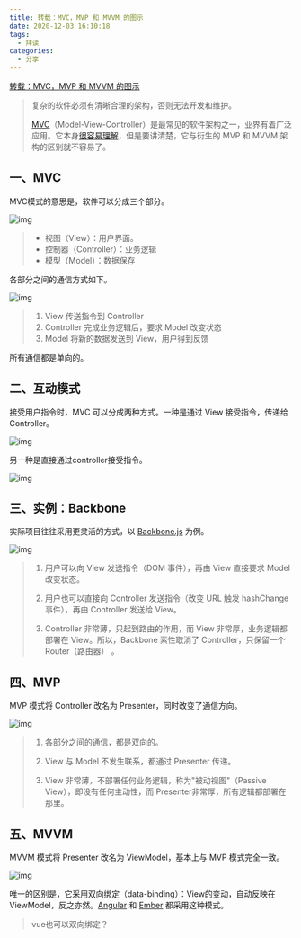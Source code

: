 ```yaml
---
title: 转载：MVC，MVP 和 MVVM 的图示
date: 2020-12-03 16:10:18
tags:
  - 拜读
categories:
  - 分享
---
```


[转载：MVC，MVP 和 MVVM 的图示](http://www.ruanyifeng.com/blog/2015/02/mvcmvp_mvvm.html)

> 复杂的软件必须有清晰合理的架构，否则无法开发和维护。
>
> [MVC](http://zh.wikipedia.org/wiki/MVC)（Model-View-Controller）是最常见的软件架构之一，业界有着广泛应用。它本身[很容易理解](http://www.ruanyifeng.com/blog/2007/11/mvc.html)，但是要讲清楚，它与衍生的 MVP 和 MVVM 架构的区别就不容易了。

## 一、MVC

MVC模式的意思是，软件可以分成三个部分。

![img](http://www.ruanyifeng.com/blogimg/asset/2015/bg2015020104.png)

> - 视图（View）：用户界面。
> - 控制器（Controller）：业务逻辑
> - 模型（Model）：数据保存

各部分之间的通信方式如下。

![img](http://www.ruanyifeng.com/blogimg/asset/2015/bg2015020105.png)

> 1. View 传送指令到 Controller
> 2. Controller 完成业务逻辑后，要求 Model 改变状态
> 3. Model 将新的数据发送到 View，用户得到反馈

所有通信都是单向的。

## 二、互动模式

接受用户指令时，MVC 可以分成两种方式。一种是通过 View 接受指令，传递给 Controller。

![img](http://www.ruanyifeng.com/blogimg/asset/2015/bg2015020106.png)

另一种是直接通过controller接受指令。

![img](http://www.ruanyifeng.com/blogimg/asset/2015/bg2015020107.png)

## 三、实例：Backbone

实际项目往往采用更灵活的方式，以 [Backbone.js](http://documentcloud.github.com/backbone) 为例。

![img](http://www.ruanyifeng.com/blogimg/asset/2015/bg2015020108.png)

> 1. 用户可以向 View 发送指令（DOM 事件），再由 View 直接要求 Model 改变状态。
>
> 2. 用户也可以直接向 Controller 发送指令（改变 URL 触发 hashChange 事件），再由 Controller 发送给 View。
>
> 3. Controller 非常薄，只起到路由的作用，而 View 非常厚，业务逻辑都部署在 View。所以，Backbone 索性取消了 Controller，只保留一个 Router（路由器） 。

## 四、MVP

MVP 模式将 Controller 改名为 Presenter，同时改变了通信方向。

![img](http://www.ruanyifeng.com/blogimg/asset/2015/bg2015020109.png)

> 1. 各部分之间的通信，都是双向的。
>
> 2. View 与 Model 不发生联系，都通过 Presenter 传递。
>
> 3. View 非常薄，不部署任何业务逻辑，称为"被动视图"（Passive View），即没有任何主动性，而 Presenter非常厚，所有逻辑都部署在那里。

## 五、MVVM

MVVM 模式将 Presenter 改名为 ViewModel，基本上与 MVP 模式完全一致。

![img](http://www.ruanyifeng.com/blogimg/asset/2015/bg2015020110.png)

唯一的区别是，它采用双向绑定（data-binding）：View的变动，自动反映在 ViewModel，反之亦然。[Angular](https://angularjs.org/) 和 [Ember](http://emberjs.com/) 都采用这种模式。

> vue也可以双向绑定？